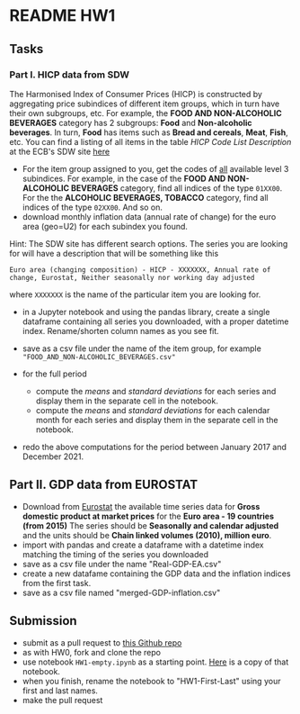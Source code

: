 # README HW1

## Tasks

### Part I. HICP data from SDW

The Harmonised Index of Consumer Prices (HICP) is constructed by aggregating price subindices of different item groups, which in turn have their own subgroups, etc. For example, the __FOOD AND NON-ALCOHOLIC BEVERAGES__ category has 2 subgroups: __Food__ and __Non-alcoholic beverages__. In turn, __Food__ has items such as __Bread and cereals__, __Meat__, __Fish__, etc. You can find a listing of all items in the table _HICP Code List Description_ at the ECB's SDW site [here](https://sdw.ecb.europa.eu/datastructure.do?conceptMnemonic=ICP_ITEM&datasetinstanceid=122#cl)

* For the item group assigned to you, get the codes of <u>all</u> available level 3 subindices. For example, in the case of the __FOOD AND NON-ALCOHOLIC BEVERAGES__ category, find all indices of the type `01XX00`. For the the __ALCOHOLIC BEVERAGES, TOBACCO__ category, find all indices of the type `02XX00`. And so on.
* download monthly inflation data (annual rate of change) for the euro area (geo=U2) for each subindex you found.

Hint: The SDW site has different search options. The series you are looking for will have a description that will be something like this

`Euro area (changing composition) - HICP - XXXXXXX, Annual rate of change, Eurostat, Neither seasonally nor working day adjusted`

where `XXXXXXX` is the name of the particular item you are looking for.

* in a Jupyter notebook and using the pandas library, create a single dataframe containing all series you downloaded, with a proper datetime index. Rename/shorten column names as you see fit.

* save as a csv file under the name of the item group, for example `"FOOD_AND_NON-ALCOHOLIC_BEVERAGES.csv"`
* for the full period

    * compute the _means_ and _standard deviations_ for each series and display them in the separate cell in the notebook.
    * compute the _means_ and _standard deviations_ for each calendar month for each series and display them in the separate cell in the notebook.

 * redo the above computations for the period between January 2017 and December 2021. 


## Part II. GDP data from EUROSTAT

* Download from [Eurostat](https://ec.europa.eu/eurostat) the available time series data for __Gross domestic product at market prices__ for the __Euro area - 19 countries (from 2015)__
The series should be __Seasonally and calendar adjusted__ and the units should be __Chain linked volumes (2010), million euro__.
* import with pandas and create a dataframe with a datetime index matching the timing of the series you downloaded
* save as a csv file under the name "Real-GDP-EA.csv"
* create a new datafame containing the GDP data and the inflation indices from the first task.
* save as a csv file named "merged-GDP-inflation.csv"

## Submission

* submit as a pull request to [this Github repo](https://github.com/PhDEcon108/econ108-hw1)
* as with HW0, fork and clone the repo
* use notebook `HW1-empty.ipynb` as a starting point. [Here](./HW1-empty.ipynb) is a copy of that notebook. 
* when you finish, rename the notebook to "HW1-First-Last" using your first and last names.
* make the pull request